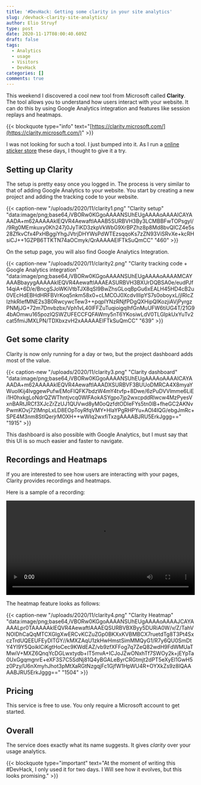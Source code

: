 ```yaml
---
title: '#DevHack: Getting some clarity in your site analytics'
slug: /devhack-clarity-site-analytics/
author: Elio Struyf
type: post
date: 2020-11-17T08:00:40.609Z
draft: false
tags: 
  - Analytics
  - usage
  - Visitors
  - DevHack
categories: []
comments: true
---
```


This weekend I discovered a cool new tool from Microsoft called **Clarity**. The tool allows you to understand how users interact with your website. It can do this by using Google Analytics integration and features like session replays and heatmaps.

{{< blockquote type="info" text="[https://clarity.microsoft.com/](https://clarity.microsoft.com/)" >}}

I was not looking for such a tool. I just bumped into it. As I run a [online sticker store](https://pimpyourowndevice.com) these days, I thought to give it a try.

## Setting up Clarity

The setup is pretty easy once you logged in. The process is very similar to that of adding Google Analytics to your website. You start by creating a new project and adding the tracking code to your website.

{{< caption-new "/uploads/2020/11/clarity1.png" "Clarity setup"  "data:image/png;base64,iVBORw0KGgoAAAANSUhEUgAAAAoAAAAICAYAAADA+m62AAAAAklEQVR4AewaftIAAAB5SURBVH3By3LCMBBFwTOPsgyl//9Rg0MEmkuxy0Kh247j0JyTiKD3zkpVkWbG9XrBPZhz8p8Md8bvQICZ4e5s28ZfkvCfx4PxHBggiYhgJVtrjDHYWsPdWTEzsqqoKs7zZN93ViSRvXe+kcRHsiCJ++1GZPB6TTKTN74aOCmyk/QrAAAAAElFTkSuQmCC" "460" >}}

On the setup page, you will also find Google Analytics Integration.

{{< caption-new "/uploads/2020/11/clarity2.png" "Clarity tracking code + Google Analytics integration"  "data:image/png;base64,iVBORw0KGgoAAAANSUhEUgAAAAoAAAAMCAYAAABbayygAAAAAklEQVR4AewaftIAAAEASURBVH3BXUrDQBSA0e/eudPJf14qiA+6D/e/BncgSJoWKiVtbTJX8qSI9BwZhsGLoqBpGu6xEALH45HD4cB2u0VEcHdEBHdHRFBVrKoq5nkm58x0+cLMCOJ0XcdvllIipYS7s0oboyxL/jIRIcZIzhkRIefMNE2s3B0RwcywcTew3++pqpIYNzRNjfPDgQXHipQIKozjiAVjPyrgzPNMjJG+72m7Dnvbzbx/Vph1vL40lFFZuTuqioigqlhfGnMuUFW6tiUG4T/21G94bAOmwu165pozIQSWZUFECCFQFAWmy5nT6YKosiwLdV0TLGIpkUxYuTv2cat5fmiJMXLPN/TDXbxzvH2xAAAAAElFTkSuQmCC" "639" >}}

## Get some clarity

Clarity is now only running for a day or two, but the project dashboard adds most of the value. 

{{< caption-new "/uploads/2020/11/clarity3.png" "Clarity dashboard"  "data:image/png;base64,iVBORw0KGgoAAAANSUhEUgAAAAoAAAAICAYAAADA+m62AAAAAklEQVR4AewaftIAAADXSURBVF3BUUoDMRCA4X8myaYWuoIKij4IvggewPufwEMoFIQFK7bdzW4mY4tvfp+8Dwe/6zPuDVVlmme6LiEi1H0hxkgLoNdrQZWThntjvcq0WlFAokASYgpo7jp2wxcpddRlwcw4MzPyesVxnBARtJRCf3XJcZrZzUJ1QUVwd8yM0oQzfdtODIeFYs5tn0lB+fheGC2AKNvPwmKOvj72lMnpLxLD8EOpToyRfqVMY+HlaYPgRHPYu+AOI4lQG/ebgJmRc+SPE4M3nm8StlQerjrMOXH++wWIq2wxfiTxzgAAAABJRU5ErkJggg==" "1915" >}}

This dashboard is also possible with Google Analytics, but I must say that this UI is so much easier and faster to navigate. 

## Recordings and Heatmaps

If you are interested to see how users are interacting with your pages, Clarity provides recordings and heatmaps.

Here is a sample of a recording:

<video width="100%" controls>
  <source src="/uploads/2020/11/clarity5.mp4" type="video/mp4">
</video>

The heatmap feature looks as follows:

{{< caption-new "/uploads/2020/11/clarity4.png" "Clarity Heatmap"  "data:image/png;base64,iVBORw0KGgoAAAANSUhEUgAAAAoAAAAJCAYAAAALpr0TAAAAAklEQVR4AewaftIAAAEQSURBVBXByy5DURiA0W/v/Z/TahVNOlDhCaQqMTCXGIgXwERCvKCZuZGp0BKXxKVBMBCX7ruetdTg8T3Pt4SxczTrdUQEEUFEyDlTGY//kMXZAqU1zkHwHmstSimMMQyG1/R7y6QU0SmDtY4YI9Y5QoiklCiKgtHoCec9KWdEAZ/vb9zfXFFog7q7ZeQ82wdH9FdWMUaTMwiV+MXZ6QnqYcDGLwxtydb+IT5mvA+ICJoJZwONxhTf7SWOy2k+jEYpTa0UxGgqmgnrE+eXF3S7C5SdNj81Q4yBGALeByrCRGtmjt2dPT5eXyEl1GwH5z0Pzy/U6nXmyhJhot3pMtXaRGtNzgqjFc1GjfW1HpWU4R+OYXkZs9z8lQAAAABJRU5ErkJggg==" "1504" >}}

## Pricing

This service is free to use. You only require a Microsoft account to get started.

## Overall

The service does exactly what its name suggests. It gives *clarity* over your usage analytics.

{{< blockquote type="important" text="At the moment of writing this #DevHack, I only used it for two days. I Will see how it evolves, but this looks promising." >}}
